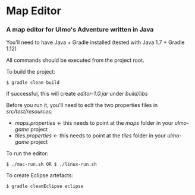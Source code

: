 # Map Editor
### A map editor for Ulmo's Adventure written in Java

You'll need to have Java + Gradle installed (tested with Java 1.7 + Gradle 1.12)

All commands should be executed from the project root.

To build the project:
```
$ gradle clean build
```

If successful, this will create *editor-1.0.jar* under *build/libs*

Before you run it, you'll need to edit the two properties files in *src/test/resources*:
* *maps.properties* <- this needs to point at the *maps* folder in your *ulmo-game* project
* *tiles.properties* <- this needs to point at the *tiles* folder in your *ulmo-game* project

To run the editor:
```
$ ./mac-run.sh OR $ ./linux-run.sh
```

To create Eclipse artefacts:
```
$ gradle cleanEclipse eclipse
```
